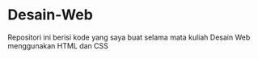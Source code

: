 # Desain-Web
Repositori ini berisi kode yang saya buat selama mata kuliah Desain Web menggunakan HTML dan CSS
